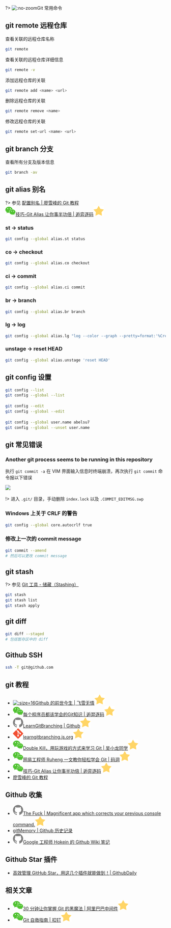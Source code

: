 ?> ![](https://notes.abelsu7.top/_media/git.svg ':no-zoom')Git 常用命令

## git remote 远程仓库

查看关联的远程仓库名称

```bash
git remote
```

查看关联的远程仓库详细信息

```bash
git remote -v
```

添加远程仓库的关联

```bash
git remote add <name> <url>
```

删除远程仓库的关联

```bash
git remote remove <name>
```

修改远程仓库的关联

```bash
git remote set-url <name> <url>
```

## git branch 分支

查看所有分支及版本信息

```bash
git branch -av
```

## git alias 别名

?> 参见 [配置别名 | 廖雪峰的 Git 教程](https://www.liaoxuefeng.com/wiki/896043488029600/898732837407424#0)<br>[![](logo/wechat.svg)技巧-Git Alias 让你事半功倍 | 逅弈逐码![](logo/star.svg)](https://mp.weixin.qq.com/s/IrkIeYlL9Hsysgq-RoMuVg)

### st -> status

```bash
git config --global alias.st status
```

### co -> checkout

```bash
git config --global alias.co checkout
```

### ci -> commit

```bash
git config --global alias.ci commit
```

### br -> branch

```bash
git config --global alias.br branch
```

### lg -> log

```bash
git config --global alias.lg "log --color --graph --pretty=format:'%Cred%h%Creset -%C(yellow)%d%Creset %s %Cgreen(%cr) %C(bold blue)<%an>%Creset' --abbrev-commit"
```

### unstage -> reset HEAD

```bash
git config --global alias.unstage 'reset HEAD'
```

## git config 设置

```bash
git config --list
git config --global --list

git config --edit
git config --global --edit

git config --global user.name abelsu7
git config --global --unset user.name
```

## git 常见错误

### Another git process seems to be running in this repository

执行 `git commit -a` 在 VIM 界面输入信息时终端崩溃，再次执行 `git commit` 命令报以下错误

![](https://notes.abelsu7.top/_images/git-lock.png)

!> 进入 `.git/` 目录，手动删除 `index.lock` 以及 `.COMMIT_EDITMSG.swp`

### Windows 上关于 CRLF 的警告

```bash
git config --global core.autocrlf true
```

### 修改上一次的 commit message

```bash
git commit --amend
# 然后可以更改 commit message
```


## git stash

?> 参见 [Git 工具 - 储藏（Stashing）](https://git-scm.com/book/zh/v1/Git-工具-储藏（Stashing）) 

```bash
git stash
git stash list
git stash apply
```

## git diff

```bash
git diff --staged
# 包括暂存区中的 diff
```

## Github SSH

```bash
ssh -T git@github.com
```

## git 教程

- [![](logo/flysnow.ico ':size=16')Github 的前世今生 | 飞雪无情![](logo/star.svg)](https://www.flysnow.org/2019/01/09/github-milestones.html)
- [![](logo/wechat.svg)每个程序员都该学会的Git知识 | 逅羿逐码![](logo/star.svg)](https://mp.weixin.qq.com/s/qgNua-ZcllDNk3G3W12T7Q)
- [![](logo/github.svg)LearnGitBranching | Github![](logo/star.svg)](https://github.com/pcottle/learnGitBranching)
- [![](logo/git.svg)learngitbranching.js.org![](logo/star.svg)](https://learngitbranching.js.org)
- [![](logo/wechat.svg)Double Kill，用玩游戏的方式来学习 Git | 吴小龙同学![](logo/star.svg)](https://mp.weixin.qq.com/s/xf1vqsMpD5HcbYB_DRghEA)
- [![](logo/wechat.svg)网易工程师 Ruheng 一文教你轻松学会 Git | 码洞![](logo/star.svg)](https://mp.weixin.qq.com/s/alB76HmbOzvc21srLOuoRw)
- [![](logo/wechat.svg)技巧-Git Alias 让你事半功倍 | 逅弈逐码![](logo/star.svg)](https://mp.weixin.qq.com/s/IrkIeYlL9Hsysgq-RoMuVg)
- [廖雪峰的 Git 教程](https://www.liaoxuefeng.com/wiki/896043488029600)

## Github 收集

- [![](logo/github.svg)The Fuck | Magnificent app which corrects your previous console command.![](logo/star.svg)](https://github.com/nvbn/thefuck)
- [gitMemory | Github 历史记录](https://www.gitmemory.com/)
- [![](logo/github.svg)Google 工程师 Hokein 的 Github Wiki 笔记](https://github.com/hokein/Wiki/wiki)

## Github Star 插件

- [高效管理 GitHub Star，用这几个插件就能做到！| GithubDaily](https://mp.weixin.qq.com/s/xHXUbtmzlKX8TFm1KIEYug)

## 相关文章

- [![](logo/wechat.svg)30 分钟让你掌握 Git 的黑魔法 | 阿里巴巴中间件![](logo/star.svg)](https://mp.weixin.qq.com/s/PstnDFD7iFbdJ90z-lC6yw)
- [![](logo/wechat.svg)Git 自救指南 | 扣钉![](logo/star.svg)](https://mp.weixin.qq.com/s/kr0KrwpueC73PD8Ma_AuWg)